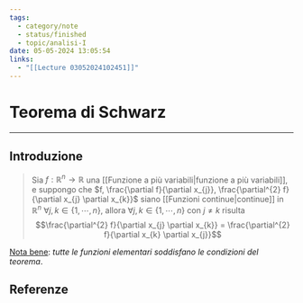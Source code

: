 ```yaml
---
tags:
  - category/note
  - status/finished
  - topic/analisi-I
date: 05-05-2024 13:05:54
links:
  - "[[Lecture 03052024102451]]"
---
```

# Teorema di Schwarz
---
## Introduzione
> Sia $f: \mathbb{R}^{n} \to \mathbb{R}$ una [[Funzione a più variabili|funzione a più variabili]], e suppongo che $f, \frac{\partial f}{\partial x_{j}}, \frac{\partial^{2} f}{\partial x_{j} \partial x_{k}}$ siano [[Funzioni continue|continue]] in $\mathbb{R}^{n}$ $\forall j, k \in \{1, \cdots, n\}$, allora $\forall j, k \in \{1, \cdots, n\}$ con $j \neq k$ risulta
> $$\frac{\partial^{2} f}{\partial x_{j} \partial x_{k}} = \frac{\partial^{2} f}{\partial x_{k} \partial x_{j}}$$

<u>Nota bene</u>: _tutte le funzioni elementari soddisfano le condizioni del teorema_.

## Referenze